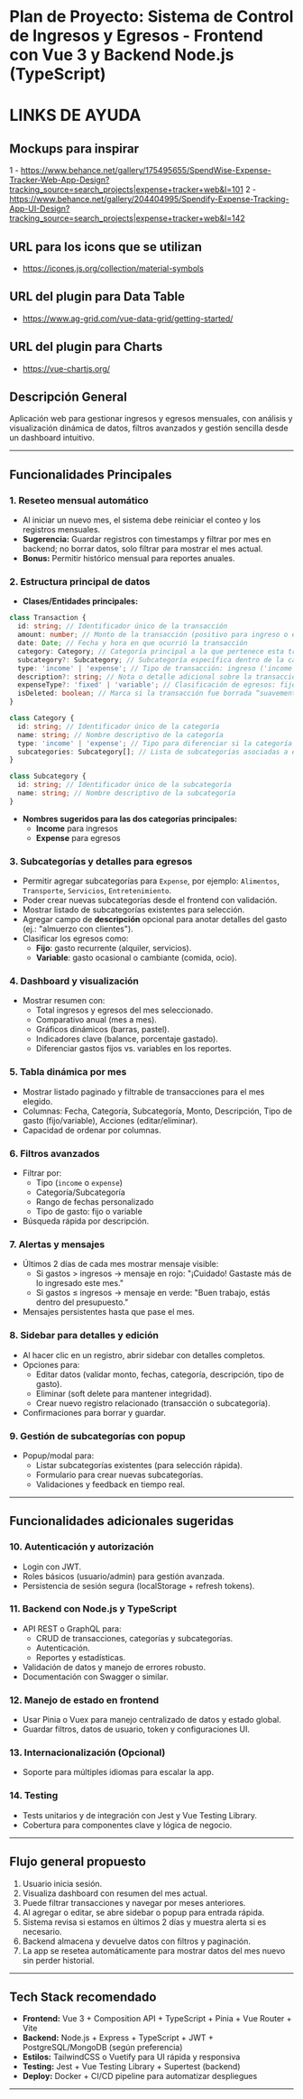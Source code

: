 # Plan de Proyecto: Sistema de Control de Ingresos y Egresos - Frontend con Vue 3 y Backend Node.js (TypeScript)

# LINKS DE AYUDA

## Mockups para inspirar

1 - https://www.behance.net/gallery/175495655/SpendWise-Expense-Tracker-Web-App-Design?tracking_source=search_projects|expense+tracker+web&l=101
2 - https://www.behance.net/gallery/204404995/Spendify-Expense-Tracking-App-UI-Design?tracking_source=search_projects|expense+tracker+web&l=142

## URL para los icons que se utilizan

- https://icones.js.org/collection/material-symbols

## URL del plugin para Data Table

- https://www.ag-grid.com/vue-data-grid/getting-started/

## URL del plugin para Charts

- https://vue-chartjs.org/

## Descripción General

Aplicación web para gestionar ingresos y egresos mensuales, con análisis y visualización dinámica de datos, filtros avanzados y gestión sencilla desde un dashboard intuitivo.

---

## Funcionalidades Principales

### 1. Reseteo mensual automático

- Al iniciar un nuevo mes, el sistema debe reiniciar el conteo y los registros mensuales.
- **Sugerencia:** Guardar registros con timestamps y filtrar por mes en backend; no borrar datos, solo filtrar para mostrar el mes actual.
- **Bonus:** Permitir histórico mensual para reportes anuales.

### 2. Estructura principal de datos

- **Clases/Entidades principales:**

```ts
class Transaction {
  id: string; // Identificador único de la transacción
  amount: number; // Monto de la transacción (positivo para ingreso o egreso)
  date: Date; // Fecha y hora en que ocurrió la transacción
  category: Category; // Categoría principal a la que pertenece esta transacción
  subcategory?: Subcategory; // Subcategoría específica dentro de la categoría (opcional)
  type: 'income' | 'expense'; // Tipo de transacción: ingreso ('income') o egreso ('expense')
  description?: string; // Nota o detalle adicional sobre la transacción (opcional)
  expenseType?: 'fixed' | 'variable'; // Clasificación de egresos: fijo o variable (solo aplica para egresos)
  isDeleted: boolean; // Marca si la transacción fue borrada “suavemente” (soft delete)
}

class Category {
  id: string; // Identificador único de la categoría
  name: string; // Nombre descriptivo de la categoría
  type: 'income' | 'expense'; // Tipo para diferenciar si la categoría es de ingresos o egresos
  subcategories: Subcategory[]; // Lista de subcategorías asociadas a esta categoría
}

class Subcategory {
  id: string; // Identificador único de la subcategoría
  name: string; // Nombre descriptivo de la subcategoría
}
```

- **Nombres sugeridos para las dos categorías principales:**
  - **Income** para ingresos
  - **Expense** para egresos

### 3. Subcategorías y detalles para egresos

- Permitir agregar subcategorías para `Expense`, por ejemplo: `Alimentos`, `Transporte`, `Servicios`, `Entretenimiento`.
- Poder crear nuevas subcategorías desde el frontend con validación.
- Mostrar listado de subcategorías existentes para selección.
- Agregar campo de **descripción** opcional para anotar detalles del gasto (ej.: "almuerzo con clientes").
- Clasificar los egresos como:
  - **Fijo**: gasto recurrente (alquiler, servicios).
  - **Variable**: gasto ocasional o cambiante (comida, ocio).

### 4. Dashboard y visualización

- Mostrar resumen con:
  - Total ingresos y egresos del mes seleccionado.
  - Comparativo anual (mes a mes).
  - Gráficos dinámicos (barras, pastel).
  - Indicadores clave (balance, porcentaje gastado).
  - Diferenciar gastos fijos vs. variables en los reportes.

### 5. Tabla dinámica por mes

- Mostrar listado paginado y filtrable de transacciones para el mes elegido.
- Columnas: Fecha, Categoría, Subcategoría, Monto, Descripción, Tipo de gasto (fijo/variable), Acciones (editar/eliminar).
- Capacidad de ordenar por columnas.

### 6. Filtros avanzados

- Filtrar por:
  - Tipo (`income` o `expense`)
  - Categoría/Subcategoría
  - Rango de fechas personalizado
  - Tipo de gasto: fijo o variable
- Búsqueda rápida por descripción.

### 7. Alertas y mensajes

- Últimos 2 días de cada mes mostrar mensaje visible:
  - Si gastos > ingresos → mensaje en rojo: "¡Cuidado! Gastaste más de lo ingresado este mes."
  - Si gastos ≤ ingresos → mensaje en verde: "Buen trabajo, estás dentro del presupuesto."
- Mensajes persistentes hasta que pase el mes.

### 8. Sidebar para detalles y edición

- Al hacer clic en un registro, abrir sidebar con detalles completos.
- Opciones para:
  - Editar datos (validar monto, fechas, categoría, descripción, tipo de gasto).
  - Eliminar (soft delete para mantener integridad).
  - Crear nuevo registro relacionado (transacción o subcategoría).
- Confirmaciones para borrar y guardar.

### 9. Gestión de subcategorías con popup

- Popup/modal para:
  - Listar subcategorías existentes (para selección rápida).
  - Formulario para crear nuevas subcategorías.
  - Validaciones y feedback en tiempo real.

---

## Funcionalidades adicionales sugeridas

### 10. Autenticación y autorización

- Login con JWT.
- Roles básicos (usuario/admin) para gestión avanzada.
- Persistencia de sesión segura (localStorage + refresh tokens).

### 11. Backend con Node.js y TypeScript

- API REST o GraphQL para:
  - CRUD de transacciones, categorías y subcategorías.
  - Autenticación.
  - Reportes y estadísticas.
- Validación de datos y manejo de errores robusto.
- Documentación con Swagger o similar.

### 12. Manejo de estado en frontend

- Usar Pinia o Vuex para manejo centralizado de datos y estado global.
- Guardar filtros, datos de usuario, token y configuraciones UI.

### 13. Internacionalización (Opcional)

- Soporte para múltiples idiomas para escalar la app.

### 14. Testing

- Tests unitarios y de integración con Jest y Vue Testing Library.
- Cobertura para componentes clave y lógica de negocio.

---

## Flujo general propuesto

1. Usuario inicia sesión.
2. Visualiza dashboard con resumen del mes actual.
3. Puede filtrar transacciones y navegar por meses anteriores.
4. Al agregar o editar, se abre sidebar o popup para entrada rápida.
5. Sistema revisa si estamos en últimos 2 días y muestra alerta si es necesario.
6. Backend almacena y devuelve datos con filtros y paginación.
7. La app se resetea automáticamente para mostrar datos del mes nuevo sin perder historial.

---

## Tech Stack recomendado

- **Frontend:** Vue 3 + Composition API + TypeScript + Pinia + Vue Router + Vite
- **Backend:** Node.js + Express + TypeScript + JWT + PostgreSQL/MongoDB (según preferencia)
- **Estilos:** TailwindCSS o Vuetify para UI rápida y responsiva
- **Testing:** Jest + Vue Testing Library + Supertest (backend)
- **Deploy:** Docker + CI/CD pipeline para automatizar despliegues

---
